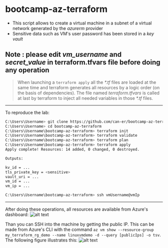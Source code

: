 # bootcamp-az-terraform

* This script allows to create a virtual machine in a subnet of a virtual network generated by the *azurerm* provider
* Sensitive data such as VM's user password has been stored in a *key vault*

## Note : please edit *vm_username* and *secret_value* in **terraform.tfvars** file before doing any operation

> When launching a `terraform apply` all the *\*.tf* files are loaded at the same time and terraform generates all resources by a logic order (on the basis of dependencies). 
> The file named *terraform.tfvars* is called at last by terraform to inject all needed variables in those *\*.tf* files.
----------------------------------------------
To reproduce the lab:

```sh
C:\Users\Username> git clone https://github.com/can-er/bootcamp-az-terraform
C:\Users\Username> cd bootcamp-az-terraform
C:\Users\Username\bootcamp-az-terraform> terraform init
C:\Users\Username\bootcamp-az-terraform> terraform validate
C:\Users\Username\bootcamp-az-terraform> terraform plan
C:\Users\Username\bootcamp-az-terraform> terraform apply
Apply complete! Resources: 14 added, 0 changed, 0 destroyed.

Outputs:

kv_id = ...
tls_private_key = <sensitive>
vault_uri = ...
vm_id = ...
vm_ip = ...

C:\Users\Username\bootcamp-az-terraform> ssh vmUsername@vmIp
```
----------------------------------------------
After doing these operations, all resources are available from Azure's dashboard:
![alt text](http://51.38.34.56/az_dashboard.PNG)

Than you can SSH into the machine by getting the public IP. This can be made from Azure's CLI with the command ```az vm show --resource-group my_terraform_rg_demo --name linuxvmdemo -d --query [publicIps] -o tsv```. The following figure illustrates this:
![alt text](http://51.38.34.56/az_vm.PNG) 
